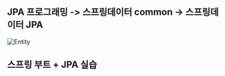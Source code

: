 ## JPA 프로그래밍 -> 스프링데이터 common -> 스프링데이터 JPA

![Entity](https://user-images.githubusercontent.com/33890461/68526877-e6d9e600-0323-11ea-9460-af2ee18919f0.JPG)

## 스프링 부트 + JPA 실습

